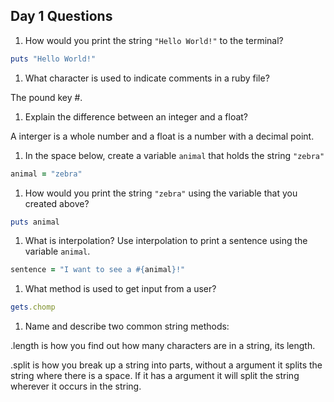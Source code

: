 ## Day 1 Questions

1. How would you print the string `"Hello World!"` to the terminal?

```ruby
puts "Hello World!"
```

1. What character is used to indicate comments in a ruby file?

The pound key #.

1. Explain the difference between an integer and a float?

A interger is a whole number and a float is a number with a decimal point.

1. In the space below, create a variable `animal` that holds the string `"zebra"`

```ruby
animal = "zebra"
```

1. How would you print the string `"zebra"` using the variable that you created above?

```ruby
puts animal
```

1. What is interpolation? Use interpolation to print a sentence using the variable `animal`.

```ruby
sentence = "I want to see a #{animal}!"
```

1. What method is used to get input from a user?

```ruby
gets.chomp
```

1. Name and describe two common string methods:

.length is how you find out how many characters are in a string, its length.

.split is how you break up a string into parts, without a argument it splits the string where there is a space. If it has a argument it will split the string wherever it occurs in the string.
